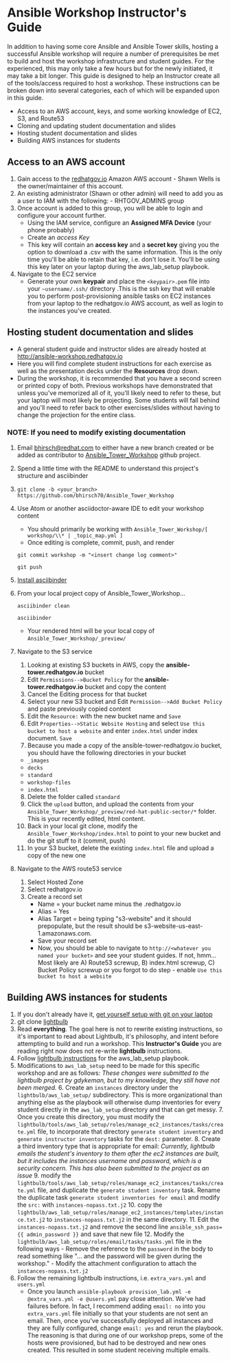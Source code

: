 Ansible Workshop Instructor's Guide
=========================================

In addition to having some core Ansible and Ansible Tower skills, hosting a successful Ansible workshop will require a number of prerequisites be met to build and host the workshop infrastructure and student guides.  For the experienced, this may only take a few hours but for the newly initiated, it may take a bit longer.  This guide is designed to help an Instructor create all of the tools/access required to host a workshop.  These instructions can be broken down into several categories, each of which will be expanded upon in this guide.

* Access to an AWS account, keys, and some working knowledge of EC2, S3, and Route53
* Cloning and updating student documentation and slides
* Hosting student documentation and slides
* Building AWS instances for students

## Access to an AWS account

1. Gain access to the [redhatgov.io](https://us-east-1.signin.aws.amazon.com) Amazon AWS account -  Shawn Wells is the owner/maintainer of this account.
2. An existing administrator (Shawn or other admin) will need to add you as a user to IAM with the following:
        - RHTGOV_ADMINS group
3. Once account is added to this group, you will be able to login and configure your account further.
   - Using the IAM service, configure an __Assigned MFA Device__ (your phone probably)
   - Create an _access Key_
   - This key will contain an __access key__ and a __secret key__ giving you the option to download a .csv with the same information.  This is the only time you'll be able to retain that key, i.e. don't lose it.  You'll be using this key later on your laptop during the aws_lab_setup playbook.
4. Navigate to the EC2 service
   - Generate your own __keypair__ and place the `<keypair>.pem` file into your `~username/.ssh/` directory .This is the ssh key that will enable you to perform post-provisioning ansible tasks on EC2 instances from your laptop to the redhatgov.io AWS account, as well as login to the instances you've created.

## Hosting student documentation and slides

* A general student guide and instructor slides are already hosted at http://ansible-workshop.redhatgov.io
* Here you will find complete student instructions for each exercise as well as the presentation decks under the __Resources__ drop down.
* During the workshop, it is recommended that you have a second screen or printed copy of both.  Previous workshops have demonstrated that unless you've memorized all of it, you'll likely need to refer to these, but your laptop will most likely be projecting.  Some students will fall behind and you'll need to refer back to other exercises/slides without having to change the projection for the entire class.

### NOTE:  If you need to modify existing documentation

1. Email bhirsch@redhat.com to either have a new branch created or be added as contributor to [Ansible_Tower_Workshop](https://github.com/bhirsch70/Ansible_Tower_Workshop) github project.
2. Spend a little time with the README to understand this project's structure and asciibinder
3. `git clone -b <your_branch>  https://github.com/bhirsch70/Ansible_Tower_Workshop`
4. Use Atom or another asciidoctor-aware IDE to edit your workshop content
    * You should primarily be working with `Ansible_Tower_Workshop/[ workshop/\\* | _topic_map.yml ]`
    * Once editing is complete, commit, push, and render
    
    `git commit workshop -m "<insert change log comment>"`
    
    `git push`

5. [Install asciibinder](http://www.asciibinder.org/)
6. From your local project copy of Ansible_Tower_Workshop...

     `asciibinder clean`

      `asciibinder`

      * Your rendered html will be your local copy of `Ansible_Tower_Workshop/_preview/`
7. Navigate to the S3 service
   1. Looking at existing S3 buckets in AWS, copy the __ansible-tower.redhatgov.io__ bucket
   2. Edit `Permissions-->Bucket Policy` for the __ansible-tower.redhatgov.io__ bucket and copy the content
   3. Cancel the Editing process for that bucket
   4. Select your new S3 bucket and Edit `Permission-->Add Bucket Policy` and paste previously copied content
   5. Edit the `Resource:` with the new bucket name and `Save`
   6. Edit `Properties-->Static Website Hosting` and select `Use this bucket to host a website` and enter `index.html` under index document.  `Save`
   7. Because you made a copy of the ansible-tower-redhatgov.io bucket, you should have the following directories in your bucket
    * `_images`
    * `decks`
    * `standard`
    * `workshop-files`
    * `index.html`
   8. Delete the folder called `standard`
   9. Click the `upload` button, and upload the contents from your `Ansible_Tower_Workshop/_preview/red-hat-public-sector/*` folder.  This is your recently edited, html content.
   10. Back in your local git clone, modify the `Ansible_Tower_Workshop/index.html` to point to your new bucket and do the git stuff to it (commit, push)
   11. In your S3 bucket, delete the existing `index.html` file and upload a copy of the new one
8. Navigate to the AWS route53 service
   1. Select Hosted Zone
   2. Select redhatgov.io
   3. Create a record set
      - Name = your bucket name minus the .redhatgov.io
      - Alias = Yes
      - Alias Target = being typing "s3-website" and it should prepopulate, but the result should be s3-website-us-east-1.amazonaws.com.
      - Save your record set
      - Now, you should be able to navigate to `http://<whatever you named your bucket>` and see your student guides.  If not, hmm... Most likely are A) Route53 screwup, B) index.html screwup, C) Bucket Policy screwup or you forgot to do step - enable `Use this bucket to host a website`

## Building AWS instances for students

1. If you don't already have it, [get yourself setup with git on your laptop](https://git-scm.com/book/en/v2/Getting-Started-Installing-Git)
2. git clone [lightbulb](https://github.com/ansible/lightbulb)
3. Read __everything__.  The goal here is not to rewrite existing instructions, so it's important to read about Lightbulb, it's philosophy, and intent before attempting to build and run a workshop.  This __Instructor's Guide__ you are reading right now does not re-write __lightbulb__ instructions.
4. Follow [lightbulb instructions](https://github.com/ansible/lightbulb/tree/master/tools/aws_lab_setup) for the aws_lab_setup playbook.
5. Modifications to `aws_lab_setup` need to be made for this specific workshop and are as follows:  _These changes were submitted to the lightbulb project by gdykeman, but to my knowledge, they still have not been merged._
   6. Create an `instances` directory under the `lightbulb/aws_lab_setup/` subdirectory.  This is more organizational than anything else as the playbook will otherwise dump inventories for every student directly in the `aws_lab_setup` directory and that can get messy.
   7. Once you create this directory, you must modify the `lightbulb/tools/aws_lab_setup/roles/manage_ec2_instances/tasks/create.yml` file, to incorporate that directory `generate student inventory` and `generate instructor inventory` tasks for the `dest:` parameter.
   8. Create a third inventory type that is appropriate for email: _Currently, lightbulb emails the student's inventory to them after the ec2 instances are built, but it includes the instances username and password, which is a security concern.  This has also been submitted to the project as an issue_
      9. modify the `lightbulb/tools/aws_lab_setup/roles/manage_ec2_instances/tasks/create.yml` file, and duplicate the `generate student inventory` task.  Rename the duplicate task `generate student inventories for email` and modify the `src:` with `instances-nopass.txt.j2`
      10. copy the `lightbulb/aws_lab_setup/roles/manage_ec2_instances/templates/instance.txt.j2`  to `instances-nopass.txt.j2` in the same directory.
      11. Edit the `instances-nopass.txt.j2` and remove the second line `ansible_ssh_pass={{ admin_password }}` and save that new file
      12. Modify the `lightbulb/aws_lab_setup/roles/email/tasks/tasks.yml` file in the following ways
          - Remove the reference to the `password` in the body to read something like "... and the password will be given during the workshop."
          - Modify the attachment configuration to attach the `instances-nopass.txt.j2`
6. Follow the remaining lightbulb instructions, i.e. `extra_vars.yml` and `users.yml`
   - Once you launch `ansible-playbook provision_lab.yml -e @extra_vars.yml -e @users.yml` pay close attention.  We've had failures before.  In fact, I recommend adding `email: no` into you `extra_vars.yml` file initially so that your students are not sent an email.  Then, once you've successfully deployed all instances and they are fully configured, change `email: yes` and rerun the playbook.  The reasoning is that during one of our workshop preps, some of the hosts were provisioned, but had to be destroyed and new ones created.  This resulted in some student receiving multiple emails.
